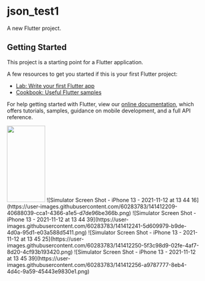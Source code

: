 # json_test1

A new Flutter project.

## Getting Started

This project is a starting point for a Flutter application.

A few resources to get you started if this is your first Flutter project:

- [Lab: Write your first Flutter app](https://flutter.dev/docs/get-started/codelab)
- [Cookbook: Useful Flutter samples](https://flutter.dev/docs/cookbook)

For help getting started with Flutter, view our
[online documentation](https://flutter.dev/docs), which offers tutorials,
samples, guidance on mobile development, and a full API reference.

<img src="https://user-images.githubusercontent.com/60283783/141411447-0b549159-51b8-4642-a464-d54b321b743c.png" width="100" height="200"/>
![Simulator Screen Shot - iPhone 13 - 2021-11-12 at 13 44 16](https://user-images.githubusercontent.com/60283783/141412209-40688039-cca1-4366-a1e5-d7de96be366b.png)
![Simulator Screen Shot - iPhone 13 - 2021-11-12 at 13 44 39](https://user-images.githubusercontent.com/60283783/141412241-5d609979-b9de-4d0a-95d1-e03a588d5411.png)
![Simulator Screen Shot - iPhone 13 - 2021-11-12 at 13 45 25](https://user-images.githubusercontent.com/60283783/141412250-5f3c98d9-02fe-4af7-8d20-4cf93b193420.png)
![Simulator Screen Shot - iPhone 13 - 2021-11-12 at 13 45 39](https://user-images.githubusercontent.com/60283783/141412256-a9787777-8eb4-4d4c-9a59-45443e9830e1.png)

